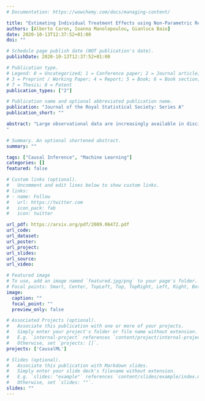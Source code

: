 ```yaml
---
# Documentation: https://wowchemy.com/docs/managing-content/

title: "Estimating Individual Treatment Effects using Non-Parametric Regression Models: a Review"
authors: [Alberto Caron, Ioanna Manolopoulou, Gianluca Baio]
date: 2020-10-13T12:37:52+01:00
doi: ""

# Schedule page publish date (NOT publication's date).
publishDate: 2020-10-13T12:37:52+01:00

# Publication type.
# Legend: 0 = Uncategorized; 1 = Conference paper; 2 = Journal article;
# 3 = Preprint / Working Paper; 4 = Report; 5 = Book; 6 = Book section;
# 7 = Thesis; 8 = Patent
publication_types: ["2"]

# Publication name and optional abbreviated publication name.
publication: "Journal of the Royal Statistical Society: Series A"
publication_short: ""

abstract: "Large observational data are increasingly available in disciplines such as health, economic and social sciences, where researchers are interested in causal questions rather than prediction. In this paper, we investigate the problem of estimating heterogeneous treatment effects using non-parametric regression-based methods. Firstly, we introduce the setup and the issues related to conducting causal inference with observational or non-fully randomized data, and how these issues can be tackled with the help of statistical learning tools. Then, we provide a review of state-of-the-art methods, with a particular focus on non-parametric modeling, and we cast them under a unifying taxonomy. After presenting a brief overview on the problem of model selection, we illustrate the performance of some of the methods on three different simulated studies and on a real world example to investigate the effect of participation in school meal programs on health indicators.
"

# Summary. An optional shortened abstract.
summary: ""

tags: ["Causal Inference", "Machine Learning"]
categories: []
featured: false

# Custom links (optional).
#   Uncomment and edit lines below to show custom links.
# links:
# - name: Follow
#   url: https://twitter.com
#   icon_pack: fab
#   icon: twitter

url_pdf: https://arxiv.org/pdf/2009.06472.pdf
url_code:
url_dataset:
url_poster:
url_project:
url_slides:
url_source:
url_video:

# Featured image
# To use, add an image named `featured.jpg/png` to your page's folder. 
# Focal points: Smart, Center, TopLeft, Top, TopRight, Left, Right, BottomLeft, Bottom, BottomRight.
image:
  caption: ""
  focal_point: ""
  preview_only: false

# Associated Projects (optional).
#   Associate this publication with one or more of your projects.
#   Simply enter your project's folder or file name without extension.
#   E.g. `internal-project` references `content/project/internal-project/index.md`.
#   Otherwise, set `projects: []`.
projects: ['CausalML']

# Slides (optional).
#   Associate this publication with Markdown slides.
#   Simply enter your slide deck's filename without extension.
#   E.g. `slides: "example"` references `content/slides/example/index.md`.
#   Otherwise, set `slides: ""`.
slides: ""
---
```

